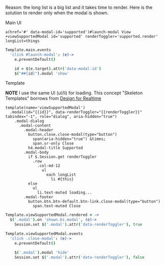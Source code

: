 Reason: the long list is a big list and it takes time to render. Here is the solution to render only when the modal is shown.

Main UI

```jade
a(href='#' data-modal-id='supported')#launch-modal View
+viewSupportedModal id='supported' renderToggler='supported.render' longList=things
```

```coffeescript
Template.main.events
  'click #launch-modal': (e)->
    e.preventDefault()

    id = $(e.target).attr('data-modal-id')
    $("##{id}").modal 'show'
```

Template

**NOTE** I use the same UI (ul/li) for loading. This concept "Skeleton Templates" borrows from [Design for Realtime](http://blog.percolatestudio.com/design/design-for-realtime/)

```jade
template(name='viewSupportedModal')
  .modal(id="{{id}}", data-renderToggler="{{renderToggler}}" tabindex="-1", role="dialog", aria-hidden="true")
    .modal-dialog
      .modal-content
        .modal-header
          button.close.close-modal(type="button")
            span(aria-hidden="true") &times;
            span.sr-only Close
          h4.modal-title Supported 
        .modal-body
          if $.Session.get renderToggler
            .row
              .col-md-12
                ul
                  each longList
                    li #{this}
          else
            ul
              li.text-muted loading...
        .modal-footer
          button.btn.btn-default.btn-link.close-modal(type="button")
            span.text-muted Close
```


```coffeescript
Template.viewSupportedModal.rendered = ->
  $('.modal').on 'shown.bs.modal', (e)->
    Session.set $('.modal').attr('data-renderToggler'), true

Template.viewSupportedModal.events
  'click .close-modal': (e)->
    e.preventDefault()

    $('.modal').modal 'hide'
    Session.set $('.modal').attr('data-renderToggler'), false
```
